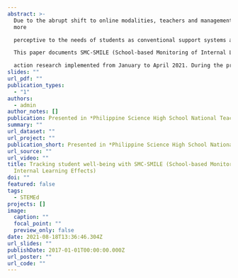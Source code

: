 ```yaml
---
abstract: >-
  Due to the abrupt shift to online modalities, teachers and management must be
  more

  perceptive to the needs of students as conventional support systems are inaccessible online.

  This paper documents SMC-SMILE (School-based Monitoring of Internal Learning Effects), an

  action research implemented from January to April 2021. During the program, advisers deployed a short-form survey that measured academic anxiety and noted the perceived subject with most negative feelings during weekly homeroom/SCALE sessions. Weekly reports were forwarded to batch teachers, and monthly institutional reports were prepared for administrators and teachers. While academic anxiety scores did not decrease over time because of the program, several notable findings were generated. Academic anxiety scores increased throughout a quarter, peaking during exam weeks; scores reset after a mental health break at the end of a quarter. Several teachers noted results in weekly reports and altered instructional design or implemented interventions such as batch consultations. The survey and the reports appeared to have served as a reflective tool for teaching. Overall, while the program itself may not have decreased academic anxiety scores on its own, it may prove as a good model for future concerted efforts in improving student well-being within the campus or beyond.
slides: ""
url_pdf: ""
publication_types:
  - "1"
authors:
  - admin
author_notes: []
publication: Presented in *Philippine Science High School National Teachers Convention 2021*
summary: ""
url_dataset: ""
url_project: ""
publication_short: Presented in *Philippine Science High School National Teachers Convention 2021*
url_source: ""
url_video: ""
title: Tracking student well-being with SMC-SMILE (School-based Monitoring of
  Internal Learning Effects)
doi: ""
featured: false
tags:
  - STEMEd
projects: []
image:
  caption: ""
  focal_point: ""
  preview_only: false
date: 2021-08-18T13:36:46.304Z
url_slides: ""
publishDate: 2017-01-01T00:00:00.000Z
url_poster: ""
url_code: ""
---
```

